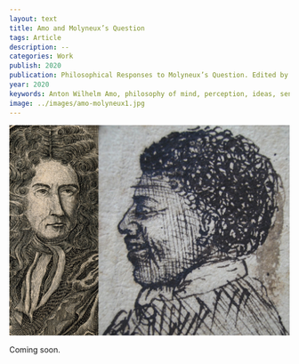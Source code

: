 ```yaml
---
layout: text
title: Amo and Molyneux’s Question
tags: Article
description: --
categories: Work
publish: 2020
publication: Philosophical Responses to Molyneux’s Question. Edited by Brian R. Glenney. London, Routledge.
year: 2020
keywords: Anton Wilhelm Amo, philosophy of mind, perception, ideas, sensation, cross-modality, psychology
image: ../images/amo-molyneux1.jpg
---
```


![William Molyneux and Anton Wilhelm Amo](../images/amo-molyneux1.jpg)

Coming soon.